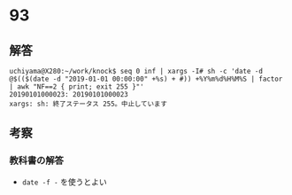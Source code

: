 # 93

## 解答

```
uchiyama@X280:~/work/knock$ seq 0 inf | xargs -I# sh -c 'date -d @$(($(date -d "2019-01-01 00:00:00" +%s) + #)) +%Y%m%d%H%M%S | factor | awk "NF==2 { print; exit 255 }"'
20190101000023: 20190101000023
xargs: sh: 終了ステータス 255。中止しています
```

## 考察

### 教科書の解答

- `date -f -` を使うとよい
